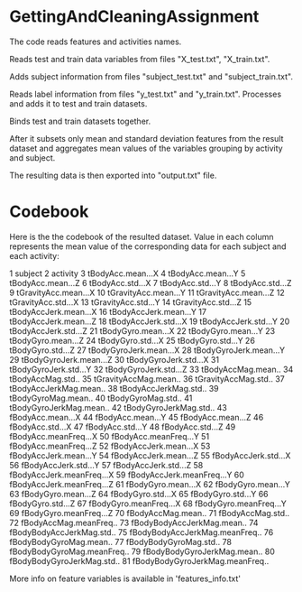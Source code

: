 GettingAndCleaningAssignment
============================

The code reads features and activities names.

Reads test and train data variables from files "X_test.txt", "X_train.txt".

Adds subject information from files "subject_test.txt" and "subject_train.txt".

Reads label information from files "y_test.txt" and "y_train.txt". Processes and adds it to test and train datasets.

Binds test and train datasets together.


After it subsets only mean and standard deviation features from the result dataset 
and aggregates mean values of the variables grouping by activity and subject.

The resulting data is then exported into "output.txt" file.

Codebook
========

Here is the the codebook of the resulted dataset. Value in each column represents the mean value of the corresponding data for each subject and each activity:

1                          subject
2                         activity
3                tBodyAcc.mean...X
4                tBodyAcc.mean...Y
5                tBodyAcc.mean...Z
6                 tBodyAcc.std...X
7                 tBodyAcc.std...Y
8                 tBodyAcc.std...Z
9             tGravityAcc.mean...X
10            tGravityAcc.mean...Y
11            tGravityAcc.mean...Z
12             tGravityAcc.std...X
13             tGravityAcc.std...Y
14             tGravityAcc.std...Z
15           tBodyAccJerk.mean...X
16           tBodyAccJerk.mean...Y
17           tBodyAccJerk.mean...Z
18            tBodyAccJerk.std...X
19            tBodyAccJerk.std...Y
20            tBodyAccJerk.std...Z
21              tBodyGyro.mean...X
22              tBodyGyro.mean...Y
23              tBodyGyro.mean...Z
24               tBodyGyro.std...X
25               tBodyGyro.std...Y
26               tBodyGyro.std...Z
27          tBodyGyroJerk.mean...X
28          tBodyGyroJerk.mean...Y
29          tBodyGyroJerk.mean...Z
30           tBodyGyroJerk.std...X
31           tBodyGyroJerk.std...Y
32           tBodyGyroJerk.std...Z
33              tBodyAccMag.mean..
34               tBodyAccMag.std..
35           tGravityAccMag.mean..
36            tGravityAccMag.std..
37          tBodyAccJerkMag.mean..
38           tBodyAccJerkMag.std..
39             tBodyGyroMag.mean..
40              tBodyGyroMag.std..
41         tBodyGyroJerkMag.mean..
42          tBodyGyroJerkMag.std..
43               fBodyAcc.mean...X
44               fBodyAcc.mean...Y
45               fBodyAcc.mean...Z
46                fBodyAcc.std...X
47                fBodyAcc.std...Y
48                fBodyAcc.std...Z
49           fBodyAcc.meanFreq...X
50           fBodyAcc.meanFreq...Y
51           fBodyAcc.meanFreq...Z
52           fBodyAccJerk.mean...X
53           fBodyAccJerk.mean...Y
54           fBodyAccJerk.mean...Z
55            fBodyAccJerk.std...X
56            fBodyAccJerk.std...Y
57            fBodyAccJerk.std...Z
58       fBodyAccJerk.meanFreq...X
59       fBodyAccJerk.meanFreq...Y
60       fBodyAccJerk.meanFreq...Z
61              fBodyGyro.mean...X
62              fBodyGyro.mean...Y
63              fBodyGyro.mean...Z
64               fBodyGyro.std...X
65               fBodyGyro.std...Y
66               fBodyGyro.std...Z
67          fBodyGyro.meanFreq...X
68          fBodyGyro.meanFreq...Y
69          fBodyGyro.meanFreq...Z
70              fBodyAccMag.mean..
71               fBodyAccMag.std..
72          fBodyAccMag.meanFreq..
73      fBodyBodyAccJerkMag.mean..
74       fBodyBodyAccJerkMag.std..
75  fBodyBodyAccJerkMag.meanFreq..
76         fBodyBodyGyroMag.mean..
77          fBodyBodyGyroMag.std..
78     fBodyBodyGyroMag.meanFreq..
79     fBodyBodyGyroJerkMag.mean..
80      fBodyBodyGyroJerkMag.std..
81 fBodyBodyGyroJerkMag.meanFreq..

More info on feature variables is available in 'features_info.txt'
